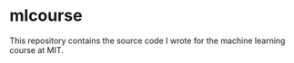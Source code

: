 mlcourse
========

This repository contains the source code I wrote for the machine learning course at MIT. 